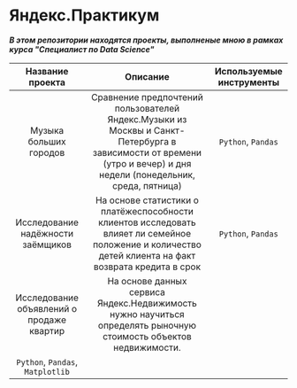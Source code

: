 # Яндекс.Практикум
***В этом репозитории находятся проекты, выполненые мною в рамках курса "Специалист по Data Science"***

| **Название проекта**   | **Описание**                                             | **Используемые инструменты**        |
| :--------------------: | :-------------------------------------:                  |:-----------------------------------:|
| Музыка больших городов | Сравнение предпочтений пользователей Яндекс.Музыки из Москвы и Санкт-Петербурга в зависимости от времени (утро и вечер) и дня недели (понедельник, среда, пятница)     | `Python`, `Pandas`                  |                              
| Исследование надёжности заёмщиков | На основе статистики о платёжеспособности клиентов исследовать влияет ли семейное положение и количество детей клиента на факт возврата кредита в срок | `Python`, `Pandas`                  |
| Исследование объявлений о продаже квартир | На основе данных сервиса Яндекс.Недвижимость нужно научиться определять рыночную стоимость объектов недвижимости. | 
 `Python`, `Pandas`, `Matplotlib` |
